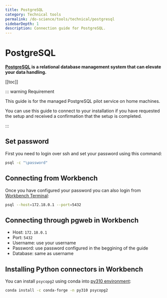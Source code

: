 ```yaml
---
title: PostgreSQL
category: Technical tools
permalink: /do-science/tools/technical/postgresql
sidebarDepth: 1
description: Connection guide for PostgreSQL.
---
```


# PostgreSQL

**[PostgreSQL](https://www.postgresql.org/) is a relational database management system that can elevate your data handling.**

[[toc]]

::: warning Requirement

This guide is for the managed PostgreSQL pilot service on home machines. 

You can use this guide to connect to your installation if you have requested the setup and received a confirmation that the setup is completed.

:::

## Set password

First you need to login over ssh and set your password using this command:

```bash
psql -c "\password"
```

## Connecting from Workbench

Once you have configured your password you can also login from [Workbench Terminal](/do-science/hunt-workbench/faq/#can-i-use-a-terminal-from-my-workbench):

```bash
psql --host=172.18.0.1 --port=5432
```

## Connecting through pgweb in Workbench

- Host: `172.18.0.1`
- Port: `5432`
- Username: use your username
- Password: use password configured in the beggining of the guide
- Database: same as username

## Installing Python connectors in Workbench

You can install `psycopg2` using conda into [py310 environment](/do-science/hunt-workbench/faq/#how-can-i-change-a-conda-environment-for-my-notebook):

```bash
conda install -c conda-forge -n py310 psycopg2
```
